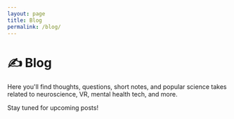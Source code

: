 ```yaml
---
layout: page
title: Blog
permalink: /blog/
---
```


# ✍️ Blog

Here you'll find thoughts, questions, short notes, and popular science takes related to neuroscience, VR, mental health tech, and more.

Stay tuned for upcoming posts!
